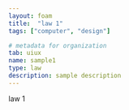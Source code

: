 ```yaml
---
layout: foam
title:  "law 1"
tags: ["computer", "design"]

# metadata for organization
tab: uiux
name: sample1
type: law
description: sample description
---
```


law 1